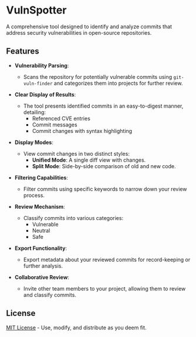 # VulnSpotter

A comprehensive tool designed to identify and analyze commits that address security vulnerabilities in open-source repositories.

## Features

- **Vulnerability Parsing**: 
  - Scans the repository for potentially vulnerable commits using `git-vuln-finder` and categorizes them into projects for further review.
  
- **Clear Display of Results**: 
  - The tool presents identified commits in an easy-to-digest manner, detailing:
    - Referenced CVE entries
    - Commit messages
    - Commit changes with syntax highlighting

- **Display Modes**: 
  - View commit changes in two distinct styles:
    - **Unified Mode**: A single diff view with changes.
    - **Split Mode**: Side-by-side comparison of old and new code.

- **Filtering Capabilities**: 
  - Filter commits using specific keywords to narrow down your review process.

- **Review Mechanism**: 
  - Classify commits into various categories:
    - Vulnerable
    - Neutral
    - Safe

- **Export Functionality**: 
  - Export metadata about your reviewed commits for record-keeping or further analysis.

- **Collaborative Review**: 
  - Invite other team members to your project, allowing them to review and classify commits.


## License

[MIT License](LICENSE) - Use, modify, and distribute as you deem fit.
